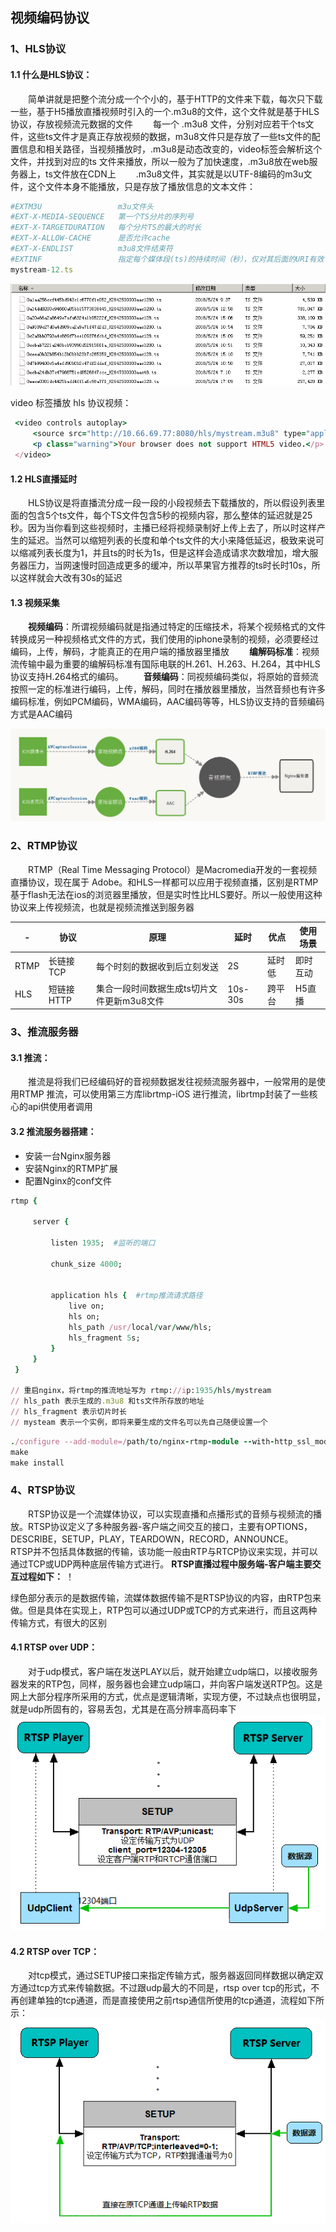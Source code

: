 ## 视频编码协议

### 1、HLS协议
#### 1.1 什么是HLS协议：
&emsp;&emsp;简单讲就是把整个流分成一个个小的，基于HTTP的文件来下载，每次只下载一些，基于H5播放直播视频时引入的一个.m3u8的文件，这个文件就是基于HLS协议，存放视频流元数据的文件
&emsp;&emsp;每一个 .m3u8 文件，分别对应若干个ts文件，这些ts文件才是真正存放视频的数据，m3u8文件只是存放了一些ts文件的配置信息和相关路径，当视频播放时，.m3u8是动态改变的，video标签会解析这个文件，并找到对应的ts 文件来播放，所以一般为了加快速度，.m3u8放在web服务器上，ts文件放在CDN上
&emsp;&emsp;.m3u8文件，其实就是以UTF-8编码的m3u文件，这个文件本身不能播放，只是存放了播放信息的文本文件：
```ruby
#EXTM3U                 m3u文件头
#EXT-X-MEDIA-SEQUENCE   第一个TS分片的序列号
#EXT-X-TARGETDURATION   每个分片TS的最大的时长
#EXT-X-ALLOW-CACHE      是否允许cache
#EXT-X-ENDLIST          m3u8文件结束符
#EXTINF                 指定每个媒体段(ts)的持续时间（秒），仅对其后面的URI有效
mystream-12.ts
```
![](https://github.com/ZongYuWang/image/blob/master/%E6%B5%81%E5%AA%92%E4%BD%93/HLS1.png)


video 标签播放 hls 协议视频：
```ruby
 <video controls autoplay>  
     <source src="http://10.66.69.77:8080/hls/mystream.m3u8" type="application/vnd.apple.mpegurl" />  
     <p class="warning">Your browser does not support HTML5 video.</p>  
 </video> 
```
#### 1.2 HLS直播延时
&emsp;&emsp;HLS协议是将直播流分成一段一段的小段视频去下载播放的，所以假设列表里面的包含5个ts文件，每个TS文件包含5秒的视频内容，那么整体的延迟就是25秒。因为当你看到这些视频时，主播已经将视频录制好上传上去了，所以时这样产生的延迟。当然可以缩短列表的长度和单个ts文件的大小来降低延迟，极致来说可以缩减列表长度为1，并且ts的时长为1s，但是这样会造成请求次数增加，增大服务器压力，当网速慢时回造成更多的缓冲，所以苹果官方推荐的ts时长时10s，所以这样就会大改有30s的延迟
#### 1.3 视频采集
&emsp;&emsp;**视频编码**：所谓视频编码就是指通过特定的压缩技术，将某个视频格式的文件转换成另一种视频格式文件的方式，我们使用的iphone录制的视频，必须要经过编码，上传，解码，才能真正的在用户端的播放器里播放
&emsp;&emsp;**编解码标准**：视频流传输中最为重要的编解码标准有国际电联的H.261、H.263、H.264，其中HLS协议支持H.264格式的编码。
&emsp;&emsp;**音频编码**：同视频编码类似，将原始的音频流按照一定的标准进行编码，上传，解码，同时在播放器里播放，当然音频也有许多编码标准，例如PCM编码，WMA编码，AAC编码等等，HLS协议支持的音频编码方式是AAC编码

![](https://github.com/ZongYuWang/image/blob/master/%E6%B5%81%E5%AA%92%E4%BD%93/HLS2.png)

### 2、RTMP协议
&emsp;&emsp;RTMP（Real Time Messaging Protocol）是Macromedia开发的一套视频直播协议，现在属于 Adobe。和HLS一样都可以应用于视频直播，区别是RTMP基于flash无法在ios的浏览器里播放，但是实时性比HLS要好。所以一般使用这种协议来上传视频流，也就是视频流推送到服务器


| - | 协议 | 原理 | 延时 | 优点 | 使用场景 | 
| - | - | - | - | - | - | 
| RTMP |长链接TCP| 每个时刻的数据收到后立刻发送 | 2S | 延时低 | 即时互动| 
| HLS | 短链接HTTP | 集合一段时间数据生成ts切片文件更新m3u8文件 | 10s-30s | 跨平台 | H5直播

### 3、推流服务器
#### 3.1 推流：
&emsp;&emsp;推流是将我们已经编码好的音视频数据发往视频流服务器中，一般常用的是使用RTMP 推流，可以使用第三方库librtmp-iOS 进行推流，librtmp封装了一些核心的api供使用者调用
#### 3.2 推流服务器搭建：
- 安装一台Nginx服务器
- 安装Nginx的RTMP扩展
- 配置Nginx的conf文件

```ruby
rtmp {  

     server {  

         listen 1935;  #监听的端口

         chunk_size 4000;  


         application hls {  #rtmp推流请求路径
             live on;  
             hls on;  
             hls_path /usr/local/var/www/hls;  
             hls_fragment 5s;  
         }  
     }  
 }  

// 重启nginx，将rtmp的推流地址写为 rtmp://ip:1935/hls/mystream
// hls_path 表示生成的.m3u8 和ts文件所存放的地址
// hls_fragment 表示切片时长
// mysteam 表示一个实例，即将来要生成的文件名可以先自己随便设置一个
```
```ruby
./configure --add-module=/path/to/nginx-rtmp-module --with-http_ssl_module
make
make install
```

### 4、RTSP协议
&emsp;&emsp;RTSP协议是一个流媒体协议，可以实现直播和点播形式的音频与视频流的播放。RTSP协议定义了多种服务器-客户端之间交互的接口，主要有OPTIONS，DESCRIBE，SETUP，PLAY，TEARDOWN，RECORD，ANNOUNCE。
&emsp;&emsp;RTSP并不包括具体数据的传输，该功能一般由RTP与RTCP协议来实现，并可以通过TCP或UDP两种底层传输方式进行。
**RTSP直播过程中服务端-客户端主要交互过程如下：**
！[](https://github.com/ZongYuWang/image/blob/master/%E6%B5%81%E5%AA%92%E4%BD%93/RTSP1.png)

绿色部分表示的是数据传输，流媒体数据传输不是RTSP协议的内容，由RTP包来做。但是具体在实现上，RTP包可以通过UDP或TCP的方式来进行，而且这两种传输方式，有很大的区别


#### 4.1 RTSP over UDP：
&emsp;&emsp;对于udp模式，客户端在发送PLAY以后，就开始建立udp端口，以接收服务器发来的RTP包，同样，服务器也会建立udp端口，并向客户端发送RTP包。这是网上大部分程序所采用的方式，优点是逻辑清晰，实现方便，不过缺点也很明显，就是udp所固有的，容易丢包，尤其是在高分辨率高码率下
![](https://github.com/ZongYuWang/image/blob/master/%E6%B5%81%E5%AA%92%E4%BD%93/RTSP2.png)

#### 4.2 RTSP over TCP：
&emsp;&emsp;对tcp模式，通过SETUP接口来指定传输方式，服务器返回同样数据以确定双方通过tcp方式来传输数据。不过跟udp最大的不同是，rtsp over tcp的形式，不再创建单独的tcp通道，而是直接使用之前rtsp通信所使用的tcp通道，流程如下所示：
![](https://github.com/ZongYuWang/image/blob/master/%E6%B5%81%E5%AA%92%E4%BD%93/RTSP3.png)